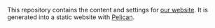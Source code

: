 This repository contains the content and settings for [our website](http://datafable.com). It is generated into a static website with [Pelican](http://docs.getpelican.com/).
